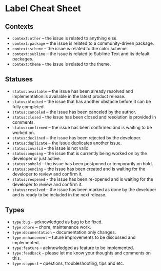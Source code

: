 # Label Cheat Sheet


## Contexts

- `context:other` – the issue is related to anything else.
- `context:package` – the issue is related to a community-driven package.
- `context:scheme` – the issue is related to the color scheme.
- `context:sublime` – the issue is related to Sublime Text and its default packages.
- `context:theme` – the issue is related to the theme.


## Statuses

- `status:available` – the issue has been already resolved and implementation is available in the latest product release.
- `status:blocked` – the issue that has another obstacle before it can be fully completed.
- `status:canceled` – the issue has been canceled by the author.
- `status:closed` – the issue has been closed and resolution is provided in comments.
- `status:confirmed` – the issue has been confirmed and is waiting to be worked on.
- `status:declined` – the issue has been rejected by the developer.
- `status:duplicate` – the issue duplicates another issue.
- `status:invalid` – the issue is not valid.
- `status:ongoing` – the issue that is currently being worked on by the developer or just active.
- `status:onhold` – the issue has been postponed or temporarily on hold.
- `status:pending` – the issue has been created and is waiting for the developer to review and confirm it.
- `status:reopened` - the issue has been re-opened and is waiting for the developer to review and confirm it.
- `status:resolved` – the issue has been marked as done by the developer and is ready to be included in the next release.


## Types

- `type:bug` – acknowledged as bug to be fixed.
- `type:chore` – chore, maintenance work.
- `type:documentation` – documentation only changes.
- `type:enhancement` – future improvements to be discussed and implemented.
- `type:feature` – acknowledged as feature to be implemented.
- `type:feedback` – please let me know your thoughts and comments on this.
- `type:support` – questions, troubleshooting, tips and etc.

